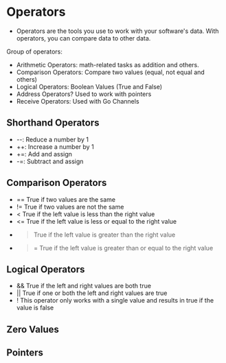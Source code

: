 # Operators

- Operators are the tools you use to work with your software's data. With operators, you can compare data to other data.

Group of operators:

- Arithmetic Operators: math-related tasks as addition and others.
- Comparison Operators: Compare two values (equal, not equal and others)
- Logical Operators: Boolean Values (True and False)
- Address Operators? Used to work with pointers
- Receive Operators: Used with Go Channels

## Shorthand Operators

- --: Reduce a number by 1
- ++: Increase a number by 1
- +=: Add and assign
- -=: Subtract and assign

## Comparison Operators

- == True if two values are the same
- != True if two values are not the same
- < True if the left value is less than the right value
- <= True if the left value is less or equal to the right value
- > True if the left value is greater than the right value
- >= True if the left value is greater than or equal to the right value

## Logical Operators

- && True if the left and right values are both true
- || True if one or both the left and right values are true
- ! This operator only works with a single value and results in true if the value is false

## Zero Values

## Pointers
